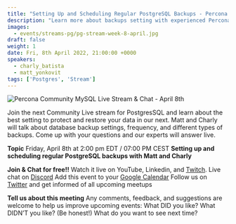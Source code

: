 ```yaml
---
title: "Setting Up and Scheduling Regular PostgreSQL Backups - Percona Community PostgreSQL Live Stream & Chat - April, 8th"
description: "Learn more about backups setting with experienced Percona experts to ensure that your data is secure and safe on April 8th at 2:00 pm EDT  / 07:00 PM CEST"
images:
  - events/streams-pg/pg-stream-week-8-april.jpg
draft: false
weight: 1
date: Fri, 8th April 2022, 21:00:00 +0000
speakers:
  - charly_batista
  - matt_yonkovit
tags: ['Postgres', 'Stream']
---
```


![Percona Community MySQL Live Stream & Chat - April 8th](events/streams-pg/pg-stream-week-8-april.jpg)

Join the next Community Live stream for PostgresSQL and learn about the best setting to protect and restore your data in our next. Matt and Charly will talk about database backup settings, frequency, and different types of backups. Come up with your questions and our experts will answer live.

**Topic**
Friday, April 8th  at 2:00 pm EDT  / 07:00 PM CEST
**Setting up and scheduling regular PostgreSQL backups with Matt and Charly**

**Join & Chat for free!!**
Watch it live on YouTube, Linkedin, and [Twitch](https://www.twitch.tv/perconacommunity).
Live chat on [Discord](http://per.co.na/discord)
Add this event to your [Google Calendar](https://calendar.google.com/event?action=TEMPLATE&tmeid=MXNiMjllM3Vpb2o5MGJjNWQwbWJwYmJvNGFfMjAyMjA0MDhUMTgwMDAwWiBmcmVkZWwubWFtaW5kcmFAcGVyY29uYS5jb20&tmsrc=fredel.mamindra%40percona.com)
Follow us on [Twitter](https://twitter.com/PerconaBytes) and get informed of all upcoming meetups


**Tell us about this meeting**
Any comments, feedback, and suggestions are welcome to help us improve upcoming events:
What DID you like?
What DIDN’T you like? (Be honest!)
What do you want to see next time?